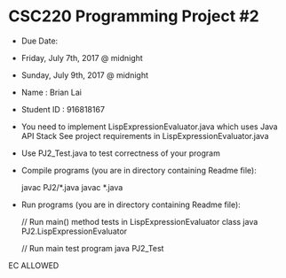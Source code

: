 CSC220 Programming Project #2
=============================
 
- Due Date: 
- Friday, July 7th, 2017 @ midnight
-	Sunday, July 9th, 2017 @ midnight

- Name       : Brian Lai
- Student ID : 916818167


- You need to implement LispExpressionEvaluator.java which uses Java API Stack
  See project requirements in LispExpressionEvaluator.java

- Use PJ2_Test.java to test correctness of your program

- Compile programs (you are in directory containing Readme file):
    
  javac PJ2/*.java
  javac *.java

- Run programs (you are in directory containing Readme file):

  // Run main() method tests in LispExpressionEvaluator class
  java PJ2.LispExpressionEvaluator

  // Run main test program
  java PJ2_Test

EC ALLOWED
